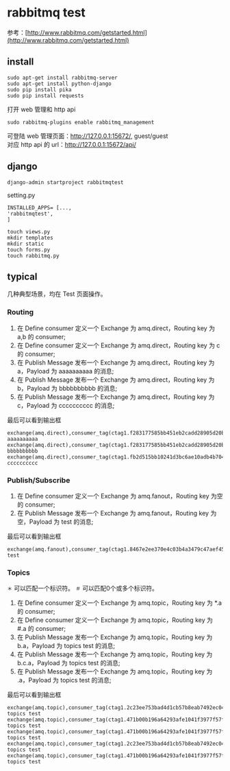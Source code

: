 # rabbitmq test

参考：[http://www.rabbitmq.com/getstarted.html](http://www.rabbitmq.com/getstarted.html)

## install

```
sudo apt-get install rabbitmq-server
sudo apt-get install python-django
sudo pip install pika
sudo pip install requests
```

打开 web 管理和 http api
```
sudo rabbitmq-plugins enable rabbitmq_management
```
可登陆 web 管理页面：http://127.0.0.1:15672/, guest/guest   
对应 http api 的 url：http://127.0.0.1:15672/api/

## django

```
django-admin startproject rabbitmqtest
```

setting.py
```
INSTALLED_APPS= [...,
'rabbitmqtest',
]
```

```
touch views.py
mkdir templates
mkdir static
touch forms.py
touch rabbitmq.py
```

## typical

几种典型场景，均在 Test 页面操作。

### Routing

1. 在 Define consumer 定义一个 Exchange 为 amq.direct，Routing key 为 a,b 的 consumer;
2. 在 Define consumer 定义一个 Exchange 为 amq.direct，Routing key 为 c 的 consumer;
3. 在 Publish Message 发布一个 Exchange 为 amq.direct，Routing key 为 a，Payload 为 aaaaaaaaaa 的消息;
4. 在 Publish Message 发布一个 Exchange 为 amq.direct，Routing key 为 b，Payload 为 bbbbbbbbbb 的消息;
5. 在 Publish Message 发布一个 Exchange 为 amq.direct，Routing key 为 c，Payload 为 cccccccccc 的消息;

最后可以看到输出框
```
exchange(amq.direct),consumer_tag(ctag1.f283177585bb451eb2cadd28905d20b6): aaaaaaaaaa
exchange(amq.direct),consumer_tag(ctag1.f283177585bb451eb2cadd28905d20b6): bbbbbbbbbb
exchange(amq.direct),consumer_tag(ctag1.fb2d515bb10241d3bc6ae10adb4b704b): cccccccccc
```

### Publish/Subscribe

1. 在 Define consumer 定义一个 Exchange 为 amq.fanout，Routing key 为空的 consumer;
2. 在 Publish Message 发布一个 Exchange 为 amq.fanout，Routing key 为空，Payload 为 test 的消息;

最后可以看到输出框
```
exchange(amq.fanout),consumer_tag(ctag1.8467e2ee370e4c03b4a3479c47aef458): test
```

### Topics

`＊` 可以匹配一个标识符。
`＃` 可以匹配0个或多个标识符。

1. 在 Define consumer 定义一个 Exchange 为 amq.topic，Routing key 为 *.a 的 consumer;
2. 在 Define consumer 定义一个 Exchange 为 amq.topic，Routing key 为 #.a 的 consumer;
3. 在 Publish Message 发布一个 Exchange 为 amq.topic，Routing key 为 b.a，Payload 为 topics test 的消息;
4. 在 Publish Message 发布一个 Exchange 为 amq.topic，Routing key 为 b.c.a，Payload 为 topics test 的消息;
5. 在 Publish Message 发布一个 Exchange 为 amq.topic，Routing key 为 .a，Payload 为 topics test 的消息;

最后可以看到输出框
```
exchange(amq.topic),consumer_tag(ctag1.2c23ee753bad4d1cb57b8eab7492ec04): topics test
exchange(amq.topic),consumer_tag(ctag1.471b00b196a64293afe1041f3977f57f): topics test
exchange(amq.topic),consumer_tag(ctag1.471b00b196a64293afe1041f3977f57f): topics test
exchange(amq.topic),consumer_tag(ctag1.2c23ee753bad4d1cb57b8eab7492ec04): topics test
exchange(amq.topic),consumer_tag(ctag1.471b00b196a64293afe1041f3977f57f): topics test
```